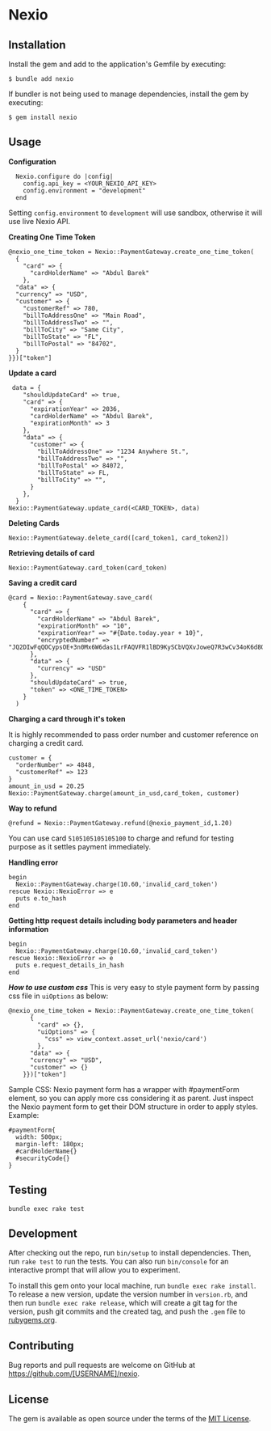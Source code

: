 # Nexio

## Installation

Install the gem and add to the application's Gemfile by executing:

    $ bundle add nexio

If bundler is not being used to manage dependencies, install the gem by executing:

    $ gem install nexio

## Usage

**Configuration**
```
  Nexio.configure do |config|
    config.api_key = <YOUR_NEXIO_API_KEY>
    config.environment = "development"
  end
```
Setting `config.environment` to `development` will use sandbox, otherwise it will use live Nexio API.

**Creating One Time Token**
```
@nexio_one_time_token = Nexio::PaymentGateway.create_one_time_token(
  {
    "card" => {
      "cardHolderName" => "Abdul Barek"
    },
  "data" => {
  "currency" => "USD",
  "customer" => {
    "customerRef" => 780,
    "billToAddressOne" => "Main Road",
    "billToAddressTwo" => "",
    "billToCity" => "Same City",
    "billToState" => "FL",
    "billToPostal" => "84702",
  }
}})["token"]
```

**Update a card**
```
 data = {
    "shouldUpdateCard" => true,
    "card" => {
      "expirationYear" => 2036,
      "cardHolderName" => "Abdul Barek",
      "expirationMonth" => 3
    },
    "data" => {
      "customer" => {
        "billToAddressOne" => "1234 Anywhere St.",
        "billToAddressTwo" => "",
        "billToPostal" => 84072,
        "billToState" => FL,
        "billToCity" => "",
      }
    },
  }
Nexio::PaymentGateway.update_card(<CARD_TOKEN>, data)
```

**Deleting Cards**

```
Nexio::PaymentGateway.delete_card([card_token1, card_token2])
```

**Retrieving details of card**
```
Nexio::PaymentGateway.card_token(card_token)
```

**Saving a credit card**
```
@card = Nexio::PaymentGateway.save_card(
    {
      "card" => {
        "cardHolderName" => "Abdul Barek",
        "expirationMonth" => "10",
        "expirationYear" => "#{Date.today.year + 10}",
        "encryptedNumber" => "JQ2DIwFqQOCypsOE+3n0Mx6W6das1LrFAQVFR1lBD9KySCbVQXvJoweQ7R3wCv34oK6d8QlYQgsAWpmcROiwe4LowQI3pLfADmGRg4arowdaW8UBcR3gm26tT7KUdG13Y+0aiTKSleSJiRUSm3yU/VrNMe1tblYG+SsmtC8c3PEZkQxkJ216RYCzBkFRku2O7TRvx/GtxGd4VQItIF567VanRmZ8tIUaZGg9ZN6PKzUifRfCCt+2XGY7I1+Z7EOEAX1gQZT86+2vzcdk8MiZtMS4KYs+4kngSxR2EhyJa+3wRQBmkApRt03qCoWJEPIbNYxgwdjapy2oWeI/DrZu6A=="
      },
      "data" => {
        "currency" => "USD"
      },
      "shouldUpdateCard" => true,
      "token" => <ONE_TIME_TOKEN>
    }
  )
```

**Charging a card through it's token**

It is highly recommended to pass order number and customer reference on charging a credit card.

```
customer = {
  "orderNumber" => 4848,
  "customerRef" => 123
}
amount_in_usd = 20.25
Nexio::PaymentGateway.charge(amount_in_usd,card_token, customer)
```

**Way to refund**
```
@refund = Nexio::PaymentGateway.refund(@nexio_payment_id,1.20)
```
You can use card `5105105105105100` to charge and refund for testing purpose as it settles payment immediately.

**Handling error**
```
begin
  Nexio::PaymentGateway.charge(10.60,'invalid_card_token')
rescue Nexio::NexioError => e
  puts e.to_hash
end
```

**Getting http request details including body parameters and header information**
```
begin
  Nexio::PaymentGateway.charge(10.60,'invalid_card_token')
rescue Nexio::NexioError => e
  puts e.request_details_in_hash
end
```

***How to use custom css***
This is very easy to style payment form by passing css file in `uiOptions` as below:
```
@nexio_one_time_token = Nexio::PaymentGateway.create_one_time_token(
      {
        "card" => {},
        "uiOptions" => {
          "css" => view_context.asset_url('nexio/card')
        },
      "data" => {
      "currency" => "USD",
      "customer" => {}
    }})["token"]
```
Sample CSS: Nexio payment form has a wrapper with #paymentForm element, so you can apply more
css considering it as parent. Just inspect the Nexio payment form to get their DOM structure in order
to apply styles. Example:
```
#paymentForm{
  width: 500px;
  margin-left: 180px;
  #cardHolderName{}
  #securityCode{}
}
```

## Testing
`bundle exec rake test`

## Development

After checking out the repo, run `bin/setup` to install dependencies. Then, run `rake test` to run the tests. You can also run `bin/console` for an interactive prompt that will allow you to experiment.

To install this gem onto your local machine, run `bundle exec rake install`. To release a new version, update the version number in `version.rb`, and then run `bundle exec rake release`, which will create a git tag for the version, push git commits and the created tag, and push the `.gem` file to [rubygems.org](https://rubygems.org).

## Contributing

Bug reports and pull requests are welcome on GitHub at https://github.com/[USERNAME]/nexio.

## License

The gem is available as open source under the terms of the [MIT License](https://opensource.org/licenses/MIT).
